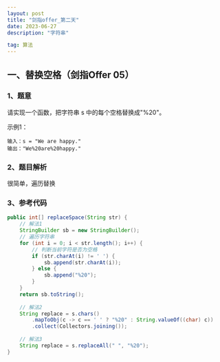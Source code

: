 ```yaml
---
layout: post
title: "剑指offer_第二天"
date: 2023-06-27 
description: "字符串"

tag: 算法
---  
```


## 一、替换空格（剑指Offer 05）

### 1、题意

请实现一个函数，把字符串 s 中的每个空格替换成"%20"。

示例1：

```
输入：s = "We are happy."
输出："We%20are%20happy."
```

### 2、题目解析

很简单，遍历替换

### 3、参考代码

```java
public int[] replaceSpace(String str) {
    // 解法1
    StringBuilder sb = new StringBuilder();
    // 遍历字符串
    for (int i = 0; i < str.length(); i++) {
        // 判断当前字符是否为空格
        if (str.charAt(i) != ' ') {
            sb.append(str.charAt(i));
        } else {
            sb.append("%20");
        }
    }
    return sb.toString();
    
    // 解法2
    String replace = s.chars()
        .mapToObj(c -> c == ' ' ? "%20" : String.valueOf((char) c))
        .collect(Collectors.joining());
    
    // 解法3
    String replace = s.replaceAll(" ", "%20");
}
```







